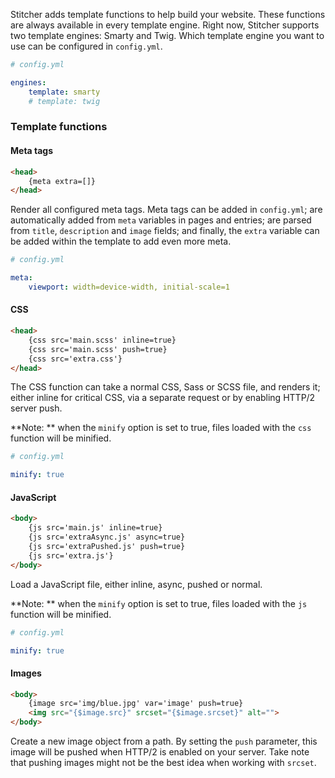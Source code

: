 Stitcher adds template functions to help build your website. These functions are always available in every template engine.
Right now, Stitcher supports two template engines: Smarty and Twig. Which template engine you want to use can be configured in `config.yml`.

```yaml
# config.yml

engines:
    template: smarty
    # template: twig
```

### Template functions

#### Meta tags

```html
<head>
    {meta extra=[]}
</head>
```

Render all configured meta tags. Meta tags can be added in `config.yml`; are automatically added from `meta` variables in 
 pages and entries; are parsed from `title`, `description` and `image` fields; and finally, the `extra` variable can be 
 added within the template to add even more meta.
 
```yaml
# config.yml

meta:
    viewport: width=device-width, initial-scale=1
```

#### CSS

```html
<head>
    {css src='main.scss' inline=true}
    {css src='main.scss' push=true}
    {css src='extra.css'}
</head>
```

The CSS function can take a normal CSS, Sass or SCSS file, and renders it; either inline for critical CSS, via a separate request or by enabling HTTP/2 server push.

**Note: ** when the `minify` option is set to true, files loaded with the `css` function will be minified.

```yaml
# config.yml

minify: true
```

#### JavaScript

```html
<body>
    {js src='main.js' inline=true}
    {js src='extraAsync.js' async=true}
    {js src='extraPushed.js' push=true}
    {js src='extra.js'}
</body>
```

Load a JavaScript file, either inline, async, pushed or normal.

**Note: ** when the `minify` option is set to true, files loaded with the `js` function will be minified.

```yaml
# config.yml

minify: true
```

#### Images

```html
<body>
    {image src='img/blue.jpg' var='image' push=true}
    <img src="{$image.src}" srcset="{$image.srcset}" alt="">
</body>
```

Create a new image object from a path. By setting the `push` parameter, this image will be pushed when HTTP/2 is enabled on your server. Take note that pushing images might not be the best idea when working with `srcset`.
